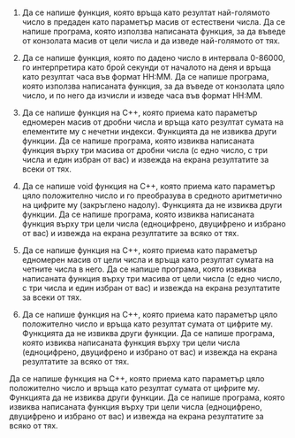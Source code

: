 ```Примерни задачи за четвъртото контролно
```
01. Да се напише функция, която връща като резултат най-голямото число в предаден като параметър масив от естествени числа. Да се напише програма, която използва написаната функция, за да въведе от конзолата масив от цели числа и да изведе най-голямото от тях.

02. Да се напише функция, която по дадено число в интервала 0-86000, го интерпретира като брой секунди от началото на деня и връща като резултат часа във формат HH:MM. Да се напише програма, която използва написаната функция, за да въведе от конзолата цяло число, и по него да изчисли и изведе часа във формат HH:MM.

03. Да се напише функция на C++, която приема като параметър едномерен масив от дробни числа и връща като резултат сумата на елементите му с нечетни индекси. Функцията да не извиква други функции. Да се напише програма, която извиква написаната функция върху три масива от дробни числа (с едно число, с три числа и един избран от вас) и извежда на екрана резултатите за всеки от тях.

04. Да се напише void функция на C++, която приема като параметър цяло положително число и го преобразува в средното аритметично на цифрите му (закръглено надолу). Функцията да не извиква други функции. Да се напише програма, която извиква написаната функция върху три цели числа (едноцифрено, двуцифрено и избрано от вас) и извежда на екрана резултатите за всяко от тях.

05. Да се напише функция на C++, която приема като параметър едномерен масив от цели числа и връща като резултат сумата на четните числа в него. Да се напише програма, която извиква написаната функция върху три масива от цели числа (с едно число, с три числа и един избран от вас) и извежда на екрана резултатите за всеки от тях.

06. Да се напише функция на C++, която приема като параметър цяло положително число и връща като резултат сумата от цифрите му. Функцията да не извиква други функции. Да се напише програма, която извиква написаната функция върху три цели числа (едноцифрено, двуцифрено и избрано от вас) и извежда на екрана резултатите за всяко от тях.





Да се напише функция на C++, която приема като параметър цяло положително число и връща като резултат сумата от цифрите му. Функцията да не извиква други функции. Да се напише програма, която извиква написаната функция върху три цели числа (едноцифрено, двуцифрено и избрано от вас) и извежда на екрана резултатите за всяко от тях.
